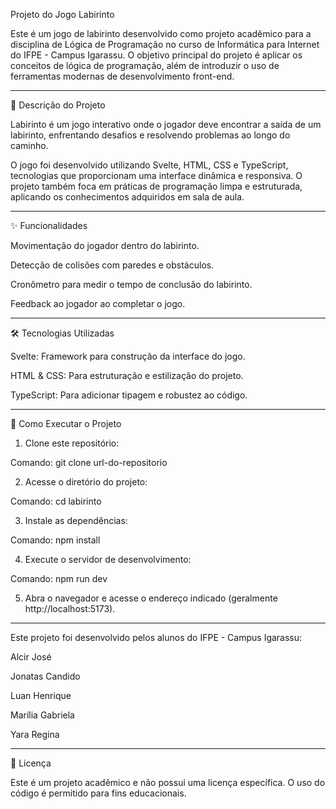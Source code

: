 Projeto do Jogo Labirinto

Este é um jogo de labirinto desenvolvido como projeto acadêmico para a disciplina de Lógica de Programação no curso de Informática para Internet do IFPE - Campus Igarassu. O objetivo principal do projeto é aplicar os conceitos de lógica de programação, além de introduzir o uso de ferramentas modernas de desenvolvimento front-end.


---

📜 Descrição do Projeto

Labirinto é um jogo interativo onde o jogador deve encontrar a saída de um labirinto, enfrentando desafios e resolvendo problemas ao longo do caminho.

O jogo foi desenvolvido utilizando Svelte, HTML, CSS e TypeScript, tecnologias que proporcionam uma interface dinâmica e responsiva. O projeto também foca em práticas de programação limpa e estruturada, aplicando os conhecimentos adquiridos em sala de aula.


---

✨ Funcionalidades

Movimentação do jogador dentro do labirinto.

Detecção de colisões com paredes e obstáculos.

Cronômetro para medir o tempo de conclusão do labirinto.

Feedback ao jogador ao completar o jogo.


---

🛠 Tecnologias Utilizadas

Svelte: Framework para construção da interface do jogo.

HTML & CSS: Para estruturação e estilização do projeto.

TypeScript: Para adicionar tipagem e robustez ao código.


---

🚀 Como Executar o Projeto

1. Clone este repositório:

Comando: git clone url-do-repositorio


2. Acesse o diretório do projeto:

Comando: cd labirinto


3. Instale as dependências:

Comando: npm install


4. Execute o servidor de desenvolvimento:

Comando: npm run dev


5. Abra o navegador e acesse o endereço indicado (geralmente http://localhost:5173).

---

Este projeto foi desenvolvido pelos alunos do IFPE - Campus Igarassu:

Alcir José

Jonatas Candido

Luan Henrique

Marília Gabriela

Yara Regina


---

📄 Licença

Este é um projeto acadêmico e não possui uma licença específica. O uso do código é permitido para fins educacionais.